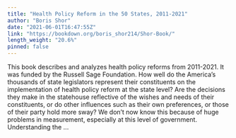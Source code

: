 ```yaml
---
title: "Health Policy Reform in the 50 States, 2011-2021"
author: "Boris Shor"
date: "2021-06-01T16:47:55Z"
link: "https://bookdown.org/boris_shor214/Shor-Book/"
length_weight: "20.6%"
pinned: false
---
```


This book describes and analyzes health policy reforms from 2011-2021. It was funded by the Russell Sage Foundation. How well do the America’s thousands of state legislators represent their constituents on the implementation of health policy reform at the state level? Are the decisions they make in the statehouse reflective of the wishes and needs of their constituents, or do other influences such as their own preferences, or those of their party hold more sway? We don’t now know this because of huge problems in measurement, especially at this level of government. Understanding the ...
